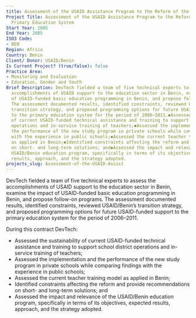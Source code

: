 ```yaml
---
title: Assessment of the USAID Assistance Program to the Reform of the Benin
Project Title: Assessment of the USAID Assistance Program to the Reform of the Benin
  Primary Education System
Start Year: 2005
End Year: 2005
ISO3 Code:
- BEN
Region: Africa
Country: Benin
Client/ Donor: USAID/Benin
Is Current Project? (true/false): false
Practice Area:
- Monitoring and Evaluation
- Education, Gender and Youth
Brief Description: DevTech fielded a team of five technical experts to assess the
  accomplishments of USAID support to the education sector in Benin, examine the impact
  of USAID-funded basic education programming in Benin, and propose follow-on programs.
  The assessment documented results, identified constraints, reviewed USAID/Benin’s
  transition strategy, and proposed programming options for future USAID-funded support
  to the primary education system for the period of 2006–2011.◾Assessed the sustainability
  of current USAID-funded technical assistance and training to support school district
  operations and in-service training of teachers;◾Assessed the implementation and
  the performance of the new study program in private schools while comparing findings
  with the experience in public schools;◾Assessed the current teacher training model
  as applied in Benin;◾Identified constraints affecting the reform and provide recommendations
  on short- and long-term solutions; and◾Assessed the impact and relevance of the
  USAID/Benin education program, specifically in terms of its objectives, expected
  results, approach, and the strategy adopted.
projects_slug: Assessment-of-the-USAID-Assist
---
```


DevTech fielded a team of five technical experts to assess the accomplishments of USAID support to the education sector in Benin, examine the impact of USAID-funded basic education programming in Benin, and propose follow-on programs. The assessment documented results, identified constraints, reviewed USAID/Benin’s transition strategy, and proposed programming options for future USAID-funded support to the primary education system for the period of 2006–2011.

During this contract DevTech:
* Assessed the sustainability of current USAID-funded technical assistance and training to support school district operations and in-service training of teachers;
* Assessed the implementation and the performance of the new study program in private schools while comparing findings with the experience in public schools;
* Assessed the current teacher training model as applied in Benin;
* Identified constraints affecting the reform and provide recommendations on short- and long-term solutions; and
* Assessed the impact and relevance of the USAID/Benin education program, specifically in terms of its objectives, expected results, approach, and the strategy adopted.